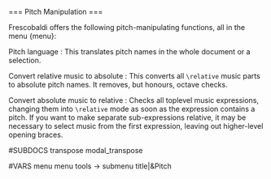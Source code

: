=== Pitch Manipulation ===


Frescobaldi offers the following pitch-manipulating functions,
all in the menu {menu}:

Pitch language
: This translates pitch names in the whole document or a selection.

Convert relative music to absolute
: This converts all `\relative` music parts to absolute pitch names.
  It removes, but honours, octave checks.

Convert absolute music to relative
: Checks all toplevel music expressions, changing them into
  `\relative` mode as soon as the expression contains a pitch.
  If you want to make separate sub-expressions relative, it may be necessary to
  select music from the first expression, leaving out higher-level opening
  braces.



#SUBDOCS
transpose
modal_transpose

#VARS
menu menu tools -> submenu title|&Pitch
